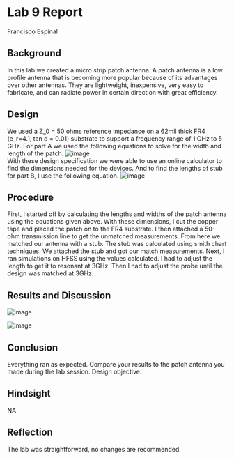 # Lab 9 Report
Francisco Espinal

## Background
In this lab we created a micro strip patch antenna. A patch antenna is a low profile antenna that is becoming more popular because of its advantages over other antennas. They are lightweight, inexpensive, very easy to fabricate, and can radiate power in certain direction with great efficiency.    

## Design
We used a Z_0 = 50 ohms reference impedance on a 62mil thick FR4 (e_r=4.1, tan d = 0.01) substrate to support a frequency range of 1 GHz to 5 GHz.  For part A we used the following equations to solve for the width and length of the patch. 
![image](https://github.com/CourseReps/ECEN452-Spring2016/blob/master/Labs/Lab9/Final/LandW.png) <br>
With these design specification we were able to use an online calculator to find the dimensions needed for the devices. And to find the lengths of stub for part B, I use the following equation. 
![image](https://github.com/CourseReps/ECEN452-Spring2016/blob/master/Labs/Lab3/Equation.png) <br>

## Procedure
First, I started off by calculating the lengths and widths of the patch antenna using the equations given above.  With these dimensions, I cut the copper tape and placed the patch on to the FR4 substrate. I then attached a 50-ohm transmission line to get the unmatched measurements. From here we matched our antenna with a stub. The stub was calculated using smith chart techniques. We attached the stub and got our match measurements. Next, I ran simulations on HFSS using the values calculated. I had to adjust the length to get it to resonant at 3GHz. Then I had to adjust the probe until the design was matched at 3GHz.   

## Results and Discussion

![image](https://github.com/CourseReps/ECEN452-Spring2016/blob/master/Labs/Lab9/Final/VSWR.png) <br>

![image](https://github.com/CourseReps/ECEN452-Spring2016/blob/master/Labs/Lab9/Final/smithchart.jpg) <br>


## Conclusion
Everything ran as expected.  Compare your results to the patch antenna you made during the lab session. Design objective. 

## Hindsight
NA

## Reflection
The lab was straightforward, no changes are recommended. 


